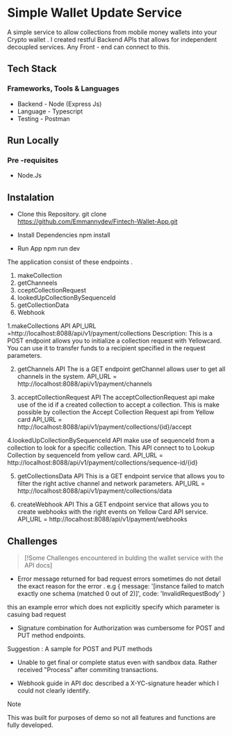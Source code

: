 ﻿# Simple Wallet Update Service 

A simple service to allow collections from mobile money wallets into your Crypto wallet . I created restful Backend APIs that allows for  independent decoupled services. Any Front - end  can connect to this.


## Tech Stack 
 ### Frameworks, Tools & Languages

* Backend - Node (Express Js)
* Language - Typescript
* Testing - Postman

## Run Locally
### Pre -requisites
* Node.Js

## Instalation

* Clone this Repository.
git clone https://github.com/Emmannydev/Fintech-Wallet-App.git

* Install Dependencies
npm install

* Run App
npm run dev



The application consist of these endpoints .
1. makeCollection
2. getChanneels
3. cceptCollectionRequest
4. lookedUpCollectionBySequenceId
5. getCollectionData
7. Webhook

1.makeCollections API
API_URL =http://localhost:8088/api/v1/payment/collections
Description: This is a POST endpoint allows you to initialize a collection request with Yellowcard. You can use it to transfer funds to a recipient specified in the request parameters.

2. getChannels API
The is a GET endpoint getChannel allows user to get all channels in the system.
API_URL = http://localhost:8088/api/v1/payment/channels


3. acceptCollectionRequest API
The acceptCollectionRequest api make use of the id if a created collection to accept a collection. This is make possible by collection the 
Accept Collection Request api from Yellow card
API_URL = http://localhost:8088/api/v1/payment/collections/{id}/accept

4.lookedUpCollectionBySequenceId API make use of sequenceId from a collection to look for a specific collection. This API connect to  to Lookup Collection by sequenceId from yellow card.
API_URL = http://localhost:8088/api/v1/payment/collections/sequence-id/{id}

5. getCollectionsData API
This is a GET endpoint service that allows you to filter the right active channel and network parameters.
API_URL = http://localhost:8088/api/v1/payment/collections/data

6. createWebhook API
This a GET endpoint service that allows you to create webhooks with the right events on Yellow Card API service.
API_URL = http://localhost:8088/api/v1/payment/webhooks

## Challenges
> [!Some Challenges encountered in bulding the wallet service with the API docs]
 

 * Error message returned  for bad request errors sometimes do not detail the exact reason for the error . 
    e.g {
  message: '[instance failed to match exactly one schema (matched 0 out of 2)]',
  code: 'InvalidRequestBody'
}

this an example error which does not explicitly specify which parameter is casuing bad request 

 * Signature combination for Authorization was cumbersome for POST and PUT method endpoints.
  
  Suggestion : A sample for POST and PUT methods

 * Unable to get final or complete status even with sandbox data. Rather received "Process" after commiting transactions. 

 * Webhook guide  in API doc described a  X-YC-signature header which I could not clearly identify.


> [!NOTE]
> This was built for purposes of demo so not all features and functions are fully developed.


